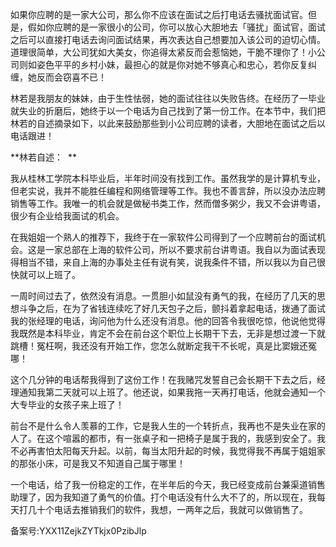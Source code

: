 如果你应聘的是一家大公司，那么你不应该在面试之后打电话去骚扰面试官。但是，假如你应聘的是一家很小的公司，你可以放心大胆地去「骚扰」面试官，面试之后可以直接打电话去询问面试结果，再次表达自己想要加入该公司的迫切心情。道理很简单，大公司犹如大美女，你追得太紧反而会惹恼她，干脆不理你了！小公司则如姿色平平的乡村小妹，最担心的就是你对她不够真心和忠心，若你反复纠缠，她反而会窃喜不已！ 

林若是我朋友的妹妹，由于生性怯弱，她的面试往往以失败告终。在经历了一毕业就失业的折磨后，她终于以一个电话为自己找到了第一份工作。在本节中，我们把林若的自述摘录如下，以此来鼓励那些到小公司应聘的读者，大胆地在面试之后以电话跟进！ 

**林若自述：  **

我从桂林工学院本科毕业后，半年时间没有找到工作。虽然我学的是计算机专业，但老实说，我并不能胜任编程和网络管理等工作。我也不善言辞，所以没办法应聘销售等工作。我唯一的机会就是做秘书类工作，然而僧多粥少，我又不会讲粤语，很少有企业给我面试的机会。 

在我姐姐一个熟人的推荐下，我终于在一家软件公司得到了一个应聘前台的面试机会。这是一家总部在上海的软件公司，所以不要求前台讲粤语。我自以为面试表现得相当不错，来自上海的办事处主任有说有笑，说我条件不错，所以我以为自己很快就可以上班了。 

一周时间过去了，依然没有消息。一贯胆小如鼠没有勇气的我，在经历了几天的思想斗争之后，在为了省钱连续吃了好几天包子之后，颤抖着拿起电话，拨通了面试我的张经理的电话，询问他为什么还没有消息。他的回答令我很吃惊，他说他觉得我既然是本科毕业，肯定不会在前台这个职位上长期干下去，无非是想过渡一下就跳槽！冤枉啊，我还没有开始工作，您怎么就断定我干不长呢，真是比窦娥还冤哪！ 

这个几分钟的电话帮我得到了这份工作！在我赌咒发誓自己会长期干下去之后，经理通知我第二天就可以上班了。他还说，如果我拖一天再打电话，他就会通知一个大专毕业的女孩子来上班了！ 

前台不是什么令人羡慕的工作，它是我人生的一个转折点，我再也不是失业在家的人了。在这个喧嚣的都市，有一张桌子和一把椅子是属于我的，我感到安全了。我不必再害怕太阳每天升起。以前，每当太阳升起的时候，我觉得我不再属于姐姐家的那张小床，可是我又不知道自己属于哪里！ 

一个电话，给了我一份稳定的工作，在半年后的今天，我已经变成前台兼渠道销售助理了，因为我知道了勇气的价值。打个电话没有什么大不了的，所以现在，我每天打几十个电话去推销我们的软件，我想，一两年之后，我就可以做销售了。 

备案号:YXX11ZejkZYTkjx0PzibJlp